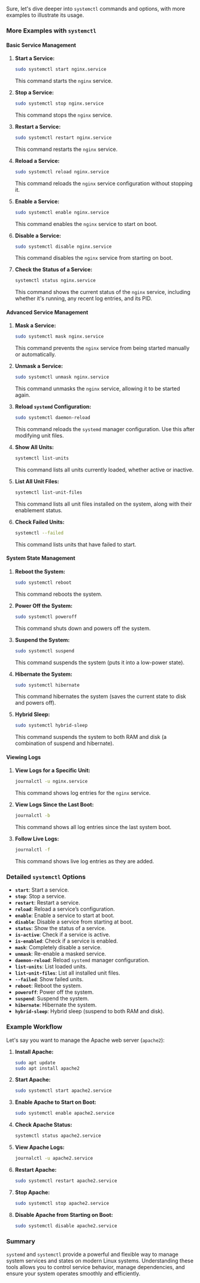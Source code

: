 Sure, let's dive deeper into `systemctl` commands and options, with more examples to illustrate its usage.

### More Examples with `systemctl`

#### Basic Service Management

1. **Start a Service:**
   ```bash
   sudo systemctl start nginx.service
   ```
   This command starts the `nginx` service.

2. **Stop a Service:**
   ```bash
   sudo systemctl stop nginx.service
   ```
   This command stops the `nginx` service.

3. **Restart a Service:**
   ```bash
   sudo systemctl restart nginx.service
   ```
   This command restarts the `nginx` service.

4. **Reload a Service:**
   ```bash
   sudo systemctl reload nginx.service
   ```
   This command reloads the `nginx` service configuration without stopping it.

5. **Enable a Service:**
   ```bash
   sudo systemctl enable nginx.service
   ```
   This command enables the `nginx` service to start on boot.

6. **Disable a Service:**
   ```bash
   sudo systemctl disable nginx.service
   ```
   This command disables the `nginx` service from starting on boot.

7. **Check the Status of a Service:**
   ```bash
   systemctl status nginx.service
   ```
   This command shows the current status of the `nginx` service, including whether it's running, any recent log entries, and its PID.

#### Advanced Service Management

1. **Mask a Service:**
   ```bash
   sudo systemctl mask nginx.service
   ```
   This command prevents the `nginx` service from being started manually or automatically.

2. **Unmask a Service:**
   ```bash
   sudo systemctl unmask nginx.service
   ```
   This command unmasks the `nginx` service, allowing it to be started again.

3. **Reload `systemd` Configuration:**
   ```bash
   sudo systemctl daemon-reload
   ```
   This command reloads the `systemd` manager configuration. Use this after modifying unit files.

4. **Show All Units:**
   ```bash
   systemctl list-units
   ```
   This command lists all units currently loaded, whether active or inactive.

5. **List All Unit Files:**
   ```bash
   systemctl list-unit-files
   ```
   This command lists all unit files installed on the system, along with their enablement status.

6. **Check Failed Units:**
   ```bash
   systemctl --failed
   ```
   This command lists units that have failed to start.

#### System State Management

1. **Reboot the System:**
   ```bash
   sudo systemctl reboot
   ```
   This command reboots the system.

2. **Power Off the System:**
   ```bash
   sudo systemctl poweroff
   ```
   This command shuts down and powers off the system.

3. **Suspend the System:**
   ```bash
   sudo systemctl suspend
   ```
   This command suspends the system (puts it into a low-power state).

4. **Hibernate the System:**
   ```bash
   sudo systemctl hibernate
   ```
   This command hibernates the system (saves the current state to disk and powers off).

5. **Hybrid Sleep:**
   ```bash
   sudo systemctl hybrid-sleep
   ```
   This command suspends the system to both RAM and disk (a combination of suspend and hibernate).

#### Viewing Logs

1. **View Logs for a Specific Unit:**
   ```bash
   journalctl -u nginx.service
   ```
   This command shows log entries for the `nginx` service.

2. **View Logs Since the Last Boot:**
   ```bash
   journalctl -b
   ```
   This command shows all log entries since the last system boot.

3. **Follow Live Logs:**
   ```bash
   journalctl -f
   ```
   This command shows live log entries as they are added.

### Detailed `systemctl` Options

- **`start`**: Start a service.
- **`stop`**: Stop a service.
- **`restart`**: Restart a service.
- **`reload`**: Reload a service’s configuration.
- **`enable`**: Enable a service to start at boot.
- **`disable`**: Disable a service from starting at boot.
- **`status`**: Show the status of a service.
- **`is-active`**: Check if a service is active.
- **`is-enabled`**: Check if a service is enabled.
- **`mask`**: Completely disable a service.
- **`unmask`**: Re-enable a masked service.
- **`daemon-reload`**: Reload `systemd` manager configuration.
- **`list-units`**: List loaded units.
- **`list-unit-files`**: List all installed unit files.
- **`--failed`**: Show failed units.
- **`reboot`**: Reboot the system.
- **`poweroff`**: Power off the system.
- **`suspend`**: Suspend the system.
- **`hibernate`**: Hibernate the system.
- **`hybrid-sleep`**: Hybrid sleep (suspend to both RAM and disk).

### Example Workflow

Let's say you want to manage the Apache web server (`apache2`):

1. **Install Apache:**
   ```bash
   sudo apt update
   sudo apt install apache2
   ```

2. **Start Apache:**
   ```bash
   sudo systemctl start apache2.service
   ```

3. **Enable Apache to Start on Boot:**
   ```bash
   sudo systemctl enable apache2.service
   ```

4. **Check Apache Status:**
   ```bash
   systemctl status apache2.service
   ```

5. **View Apache Logs:**
   ```bash
   journalctl -u apache2.service
   ```

6. **Restart Apache:**
   ```bash
   sudo systemctl restart apache2.service
   ```

7. **Stop Apache:**
   ```bash
   sudo systemctl stop apache2.service
   ```

8. **Disable Apache from Starting on Boot:**
   ```bash
   sudo systemctl disable apache2.service
   ```

### Summary

`systemd` and `systemctl` provide a powerful and flexible way to manage system services and states on modern Linux systems. Understanding these tools allows you to control service behavior, manage dependencies, and ensure your system operates smoothly and efficiently.
